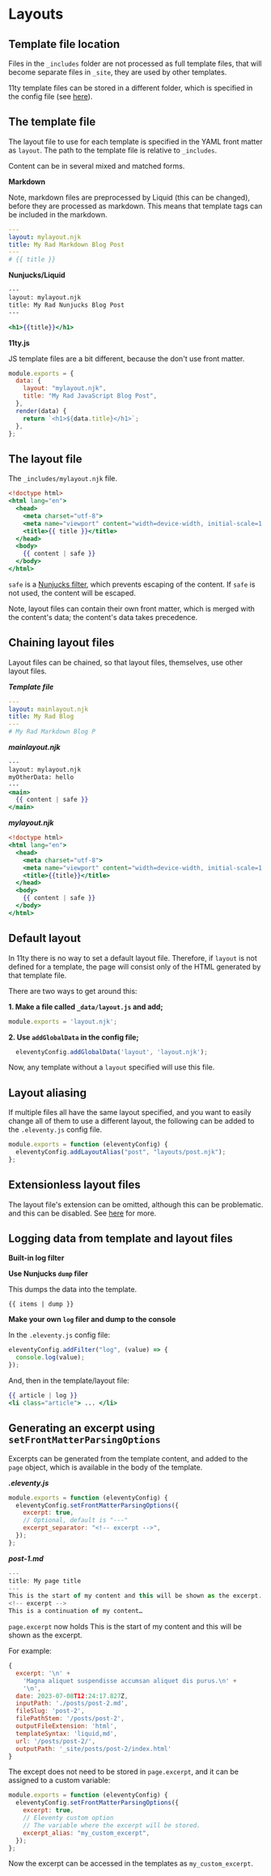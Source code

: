 
# Layouts

## Template file location

Files in the `_includes` folder are not processed as full template files, that will become separate files in `_site`, they are used by other templates.

11ty template files can be stored in a different folder, which is specified in the config file (see [here](<https://www.11ty.dev/docs/config/#directory-for-layouts-(optional)>)).

## The template file

The layout file to use for each template is specified in the YAML front matter as `layout`. The path to the template file is relative to `_includes`.

Content can be in several mixed and matched forms.

**Markdown**

Note, markdown files are preprocessed by Liquid (this can be changed), before they are processed as markdown. This means that template tags can be included in the markdown.

```yaml
---
layout: mylayout.njk
title: My Rad Markdown Blog Post
---
# {{ title }}
```

**Nunjucks/Liquid**

```hbs
---
layout: mylayout.njk 
title: My Rad Nunjucks Blog Post 
---

<h1>{{title}}</h1>
```

**11ty.js**

JS template files are a bit different, because the don't use front matter.

```js
module.exports = {
  data: {
    layout: "mylayout.njk",
    title: "My Rad JavaScript Blog Post",
  },
  render(data) {
    return `<h1>${data.title}</h1>`;
  },
};
```

## The layout file

The `_includes/mylayout.njk` file.

```hbs
<!doctype html>
<html lang="en">
  <head>
    <meta charset="utf-8">
    <meta name="viewport" content="width=device-width, initial-scale=1.0">
    <title>{{ title }}</title>
  </head>
  <body>
    {{ content | safe }}
  </body>
</html>
```

`safe` is a [Nunjucks filter](https://mozilla.github.io/nunjucks/templating.html#safe), which prevents escaping of the content. If `safe` is not used, the content will be escaped.

Note, layout files can contain their own front matter, which is merged with the content's data; the content's data takes precedence.

## Chaining layout files

Layout files can be chained, so that layout files, themselves, use other layout files.

***Template file***

```yaml
---
layout: mainlayout.njk
title: My Rad Blog
---
# My Rad Markdown Blog P
```

***mainlayout.njk***

```hbs
---
layout: mylayout.njk
myOtherData: hello
---
<main>
  {{ content | safe }}
</main>
```

***mylayout.njk***

```hbs
<!doctype html>
<html lang="en">
  <head>
    <meta charset="utf-8">
    <meta name="viewport" content="width=device-width, initial-scale=1.0">
    <title>{{title}}</title>
  </head>
  <body>
    {{ content | safe }}
  </body>
</html>
```

## Default layout

In 11ty there is no way to set a default layout file. Therefore, if `layout` is not defined for a template, the page will consist only of the HTML generated by that template file.

There are two ways to get around this:

**1\. Make a file called `_data/layout.js` and add;**

```js
module.exports = 'layout.njk';
```

**2\. Use `addGlobalData` in the config file;**

```js
  eleventyConfig.addGlobalData('layout', 'layout.njk');
```

Now, any template without a `layout` specified will use this file.
 
## Layout aliasing

If multiple files all have the same layout specified, and you want to easily change all of them to use a different layout, the following can be added to the `.eleventy.js` config file.

```js
module.exports = function (eleventyConfig) {
  eleventyConfig.addLayoutAlias("post", "layouts/post.njk");
};
```

## Extensionless layout files

The layout file's extension can be omitted, although this can be problematic. and this can be disabled. See [here](https://www.11ty.dev/docs/layouts/#omitting-the-layouts-file-extension) for more.

## Logging data from template and layout files

**Built-in log filter**

**Use Nunjucks `dump` filer**

This dumps the data into the template.

```
{{ items | dump }}
```

**Make your own `log` filer and dump to the console**

In the `.eleventy.js` config file:

```js
eleventyConfig.addFilter("log", (value) => {
  console.log(value);
});
```

And, then in the template/layout file:

```hbs
{{ article | log }}
<li class="article"> ... </li>
```

## Generating an excerpt using `setFrontMatterParsingOptions`

Excerpts can be generated from the template content, and added to the `page` object, which is available in the body of the template.

***.eleventy.js***

```js
module.exports = function (eleventyConfig) {
  eleventyConfig.setFrontMatterParsingOptions({
    excerpt: true,
    // Optional, default is "---"
    excerpt_separator: "<!-- excerpt -->",
  });
};
```

***post-1.md***

```js
---
title: My page title
---
This is the start of my content and this will be shown as the excerpt.
<!-- excerpt -->
This is a continuation of my content…
```

`page.excerpt` now holds This is the start of my content and this will be shown as the excerpt.

For example:

```js
{
  excerpt: '\n' +
    'Magna aliquet suspendisse accumsan aliquet dis purus.\n' +
    '\n',
  date: 2023-07-08T12:24:17.827Z,
  inputPath: './posts/post-2.md',
  fileSlug: 'post-2',
  filePathStem: '/posts/post-2',
  outputFileExtension: 'html',
  templateSyntax: 'liquid,md',
  url: '/posts/post-2/',
  outputPath: '_site/posts/post-2/index.html'
}
```

The except does not need to be stored in `page.excerpt`, and it can be assigned to a custom variable:

```js
module.exports = function (eleventyConfig) {
  eleventyConfig.setFrontMatterParsingOptions({
    excerpt: true,
    // Eleventy custom option
    // The variable where the excerpt will be stored.
    excerpt_alias: "my_custom_excerpt",
  });
};
```

Now the excerpt can be accessed in the templates as `my_custom_excerpt`.